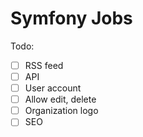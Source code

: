 Symfony Jobs
============

Todo:

- [ ] RSS feed
- [ ] API
- [ ] User account
- [ ] Allow edit, delete
- [ ] Organization logo
- [ ] SEO
